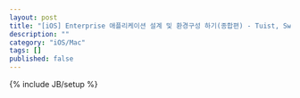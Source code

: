 ```yaml
---
layout: post
title: "[iOS] Enterprise 애플리케이션 설계 및 환경구성 하기(종합편) - Tuist, Swift Package, Static/Dynamic Framework"
description: ""
category: "iOS/Mac"
tags: []
published: false
---
```

{% include JB/setup %}


